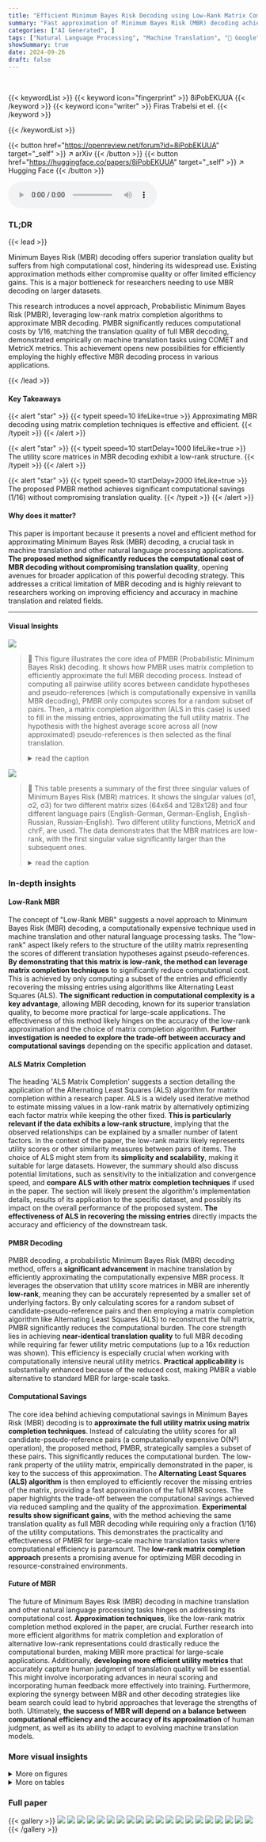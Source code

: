 ```yaml
---
title: "Efficient Minimum Bayes Risk Decoding using Low-Rank Matrix Completion Algorithms"
summary: "Fast approximation of Minimum Bayes Risk (MBR) decoding achieved using low-rank matrix completion algorithms, drastically reducing computational cost without sacrificing translation quality."
categories: ["AI Generated", ]
tags: ["Natural Language Processing", "Machine Translation", "🏢 Google",]
showSummary: true
date: 2024-09-26
draft: false
---
```


<br>

{{< keywordList >}}
{{< keyword icon="fingerprint" >}} 8iPobEKUUA {{< /keyword >}}
{{< keyword icon="writer" >}} Firas Trabelsi et el. {{< /keyword >}}
 
{{< /keywordList >}}

{{< button href="https://openreview.net/forum?id=8iPobEKUUA" target="_self" >}}
↗ arXiv
{{< /button >}}
{{< button href="https://huggingface.co/papers/8iPobEKUUA" target="_self" >}}
↗ Hugging Face
{{< /button >}}



<audio controls>
    <source src="https://ai-paper-reviewer.com/8iPobEKUUA/podcast.wav" type="audio/wav">
    Your browser does not support the audio element.
</audio>


### TL;DR


{{< lead >}}

Minimum Bayes Risk (MBR) decoding offers superior translation quality but suffers from high computational cost, hindering its widespread use.  Existing approximation methods either compromise quality or offer limited efficiency gains. This is a major bottleneck for researchers needing to use MBR decoding on larger datasets.

This research introduces a novel approach, Probabilistic Minimum Bayes Risk (PMBR), leveraging low-rank matrix completion algorithms to approximate MBR decoding. PMBR significantly reduces computational costs by 1/16, matching the translation quality of full MBR decoding, demonstrated empirically on machine translation tasks using COMET and MetricX metrics. This achievement opens new possibilities for efficiently employing the highly effective MBR decoding process in various applications.

{{< /lead >}}


#### Key Takeaways

{{< alert "star" >}}
{{< typeit speed=10 lifeLike=true >}} Approximating MBR decoding using matrix completion techniques is effective and efficient. {{< /typeit >}}
{{< /alert >}}

{{< alert "star" >}}
{{< typeit speed=10 startDelay=1000 lifeLike=true >}} The utility score matrices in MBR decoding exhibit a low-rank structure. {{< /typeit >}}
{{< /alert >}}

{{< alert "star" >}}
{{< typeit speed=10 startDelay=2000 lifeLike=true >}} The proposed PMBR method achieves significant computational savings (1/16) without compromising translation quality. {{< /typeit >}}
{{< /alert >}}

#### Why does it matter?
This paper is important because it presents a novel and efficient method for approximating Minimum Bayes Risk (MBR) decoding, a crucial task in machine translation and other natural language processing applications.  **The proposed method significantly reduces the computational cost of MBR decoding without compromising translation quality**, opening avenues for broader application of this powerful decoding strategy.  This addresses a critical limitation of MBR decoding and is highly relevant to researchers working on improving efficiency and accuracy in machine translation and related fields.

------
#### Visual Insights



![](https://ai-paper-reviewer.com/8iPobEKUUA/figures_1_1.jpg)

> 🔼 This figure illustrates the core idea of PMBR (Probabilistic Minimum Bayes Risk) decoding.  It shows how PMBR uses matrix completion to efficiently approximate the full MBR decoding process. Instead of computing all pairwise utility scores between candidate hypotheses and pseudo-references (which is computationally expensive in vanilla MBR decoding), PMBR only computes scores for a random subset of pairs. Then, a matrix completion algorithm (ALS in this case) is used to fill in the missing entries, approximating the full utility matrix.  The hypothesis with the highest average score across all (now approximated) pseudo-references is then selected as the final translation.
> <details>
> <summary>read the caption</summary>
> Figure 1: PMBR decoding only requires a subset of the utility computations to approximate the output of MBR decoding. The method approximates the unknown values by running a matrix completion algorithm which exploits the low-rank nature of the MBR matrix. Once the full matrix is recovered, the method behaves similar to the vanilla MBR decoding method where the hypothesis with the highest average score is selected.
> </details>





![](https://ai-paper-reviewer.com/8iPobEKUUA/tables_3_1.jpg)

> 🔼 This table presents a summary of the first three singular values of Minimum Bayes Risk (MBR) matrices.  It shows the singular values (σ1, σ2, σ3) for two different matrix sizes (64x64 and 128x128) and four different language pairs (English-German, German-English, English-Russian, Russian-English). Two different utility functions, MetricX and chrF, are used. The data demonstrates that the MBR matrices are low-rank, with the first singular value significantly larger than the subsequent ones.
> <details>
> <summary>read the caption</summary>
> Table 1: Summary of the first three singular values of MBR matrices for the MetricX and chrF utility functions, with two different sizes and four different language pairs
> </details>





### In-depth insights


#### Low-Rank MBR
The concept of "Low-Rank MBR" suggests a novel approach to Minimum Bayes Risk (MBR) decoding, a computationally expensive technique used in machine translation and other natural language processing tasks.  The "low-rank" aspect likely refers to the structure of the utility matrix representing the scores of different translation hypotheses against pseudo-references.  **By demonstrating that this matrix is low-rank, the method can leverage matrix completion techniques** to significantly reduce computational cost.  This is achieved by only computing a subset of the entries and efficiently recovering the missing entries using algorithms like Alternating Least Squares (ALS).  **The significant reduction in computational complexity is a key advantage**, allowing MBR decoding, known for its superior translation quality, to become more practical for large-scale applications. The effectiveness of this method likely hinges on the accuracy of the low-rank approximation and the choice of matrix completion algorithm.  **Further investigation is needed to explore the trade-off between accuracy and computational savings** depending on the specific application and dataset.

#### ALS Matrix Completion
The heading 'ALS Matrix Completion' suggests a section detailing the application of the Alternating Least Squares (ALS) algorithm for matrix completion within a research paper.  ALS is a widely used iterative method to estimate missing values in a low-rank matrix by alternatively optimizing each factor matrix while keeping the other fixed. **This is particularly relevant if the data exhibits a low-rank structure**, implying that the observed relationships can be explained by a smaller number of latent factors. In the context of the paper, the low-rank matrix likely represents utility scores or other similarity measures between pairs of items.  The choice of ALS might stem from its **simplicity and scalability**, making it suitable for large datasets.  However, the summary should also discuss potential limitations, such as sensitivity to the initialization and convergence speed, and **compare ALS with other matrix completion techniques** if used in the paper. The section will likely present the algorithm's implementation details, results of its application to the specific dataset, and possibly its impact on the overall performance of the proposed system.  **The effectiveness of ALS in recovering the missing entries** directly impacts the accuracy and efficiency of the downstream task.

#### PMBR Decoding
PMBR decoding, a probabilistic Minimum Bayes Risk (MBR) decoding method, offers a **significant advancement** in machine translation by efficiently approximating the computationally expensive MBR process.  It leverages the observation that utility score matrices in MBR are inherently **low-rank**, meaning they can be accurately represented by a smaller set of underlying factors. By only calculating scores for a random subset of candidate-pseudo-reference pairs and then employing a matrix completion algorithm like Alternating Least Squares (ALS) to reconstruct the full matrix, PMBR significantly reduces the computational burden.  The core strength lies in achieving **near-identical translation quality** to full MBR decoding while requiring far fewer utility metric computations (up to a 16x reduction was shown).  This efficiency is especially crucial when working with computationally intensive neural utility metrics.  **Practical applicability** is substantially enhanced because of the reduced cost, making PMBR a viable alternative to standard MBR for large-scale tasks.

#### Computational Savings
The core idea behind achieving computational savings in Minimum Bayes Risk (MBR) decoding is to **approximate the full utility matrix using matrix completion techniques**.  Instead of calculating the utility scores for all candidate-pseudo-reference pairs (a computationally expensive O(N²) operation), the proposed method, PMBR, strategically samples a subset of these pairs.  This significantly reduces the computational burden.  The low-rank property of the utility matrix, empirically demonstrated in the paper, is key to the success of this approximation.  The **Alternating Least Squares (ALS) algorithm** is then employed to efficiently recover the missing entries of the matrix, providing a fast approximation of the full MBR scores.  The paper highlights the trade-off between the computational savings achieved via reduced sampling and the quality of the approximation. **Experimental results show significant gains**, with the method achieving the same translation quality as full MBR decoding while requiring only a fraction (1/16) of the utility computations.  This demonstrates the practicality and effectiveness of PMBR for large-scale machine translation tasks where computational efficiency is paramount.  The **low-rank matrix completion approach** presents a promising avenue for optimizing MBR decoding in resource-constrained environments.

#### Future of MBR
The future of Minimum Bayes Risk (MBR) decoding in machine translation and other natural language processing tasks hinges on addressing its computational cost.  **Approximation techniques**, like the low-rank matrix completion method explored in the paper, are crucial.  Further research into more efficient algorithms for matrix completion and exploration of alternative low-rank representations could drastically reduce the computational burden, making MBR more practical for large-scale applications.  Additionally, **developing more efficient utility metrics** that accurately capture human judgment of translation quality will be essential.  This might involve incorporating advances in neural scoring and incorporating human feedback more effectively into training.  Furthermore, exploring the synergy between MBR and other decoding strategies like beam search could lead to hybrid approaches that leverage the strengths of both. Ultimately, **the success of MBR will depend on a balance between computational efficiency and the accuracy of its approximation** of human judgment, as well as its ability to adapt to evolving machine translation models.


### More visual insights

<details>
<summary>More on figures
</summary>


![](https://ai-paper-reviewer.com/8iPobEKUUA/figures_4_1.jpg)

> 🔼 This figure shows the singular value decomposition of a 124x124 Minimum Bayes Risk (MBR) matrix, using two different utility metrics (MetricX and chrF).  The plot demonstrates that the singular values sharply decrease after the first one, indicating that the matrix is effectively rank-1.  This low-rank property is a key observation supporting the paper's proposed approximation method.  Because the matrix is nearly rank-1, MBR decoding simplifies to finding the row with the highest average value.
> <details>
> <summary>read the caption</summary>
> Figure 2: Plot the singular values of an example 124x124 MBR matrix using logscale. We observe a sharp drop after the first singular value for the two utility metrics indicating that the matrix is rank-1. With this matrix formulation, MBR decoding reduces to picking the row with the highest average (since each row maps to one sample in the hypotheses list).
> </details>



![](https://ai-paper-reviewer.com/8iPobEKUUA/figures_6_1.jpg)

> 🔼 This figure shows the performance of different MBR decoding approximation methods (PMBR, NxK, SxS) compared to the full MBR method.  The x-axis represents the number of utility calls (computational budget), and the y-axis shows the quality scores (MetricX and COMET).  The shaded areas represent the standard deviations of the scores across multiple runs. The plot demonstrates that PMBR achieves similar quality to the full MBR method while significantly reducing the number of computations.
> <details>
> <summary>read the caption</summary>
> Figure 3: We scored WMT22 DeEn dataset 1000 times for each budget available. Each scoring picks without replacement 128 samples from the 1024 samples available for each sentence. The highlighted area shows the standard deviation of the scores.
> </details>



![](https://ai-paper-reviewer.com/8iPobEKUUA/figures_13_1.jpg)

> 🔼 This figure displays the results of scoring the WMT22 DeEn dataset 1000 times for various budget levels, using 128 samples per sentence. The x-axis shows the number of utility calls (computations), representing different budget levels.  The y-axis shows both the MetricX and COMET scores, representing translation quality.  The lines represent different decoding methods: full MBR (the most accurate but computationally expensive), and three approximation methods (PMBR, SxS, NxK). The shaded area around each line indicates the standard deviation of the scores across the 1000 runs, providing a measure of the variability in the results for each method.
> <details>
> <summary>read the caption</summary>
> Figure 3: We scored WMT22 DeEn dataset 1000 times for each budget available. Each scoring picks without replacement 128 samples from the 1024 samples available for each sentence. The highlighted area shows the standard deviation of the scores.
> </details>



![](https://ai-paper-reviewer.com/8iPobEKUUA/figures_14_1.jpg)

> 🔼 This figure displays the results of scoring the WMT22 DeEn dataset 1000 times for various budget levels.  Each scoring instance randomly selects 128 samples from the available 1024 samples for each sentence.  The shaded regions represent the standard deviation of the scores across these multiple runs.  The figure compares the performance of four decoding methods: full MBR, approximate PMBR, approximate SxS, and approximate NxK, demonstrating how their MetricX and COMET scores vary with different computational budgets.
> <details>
> <summary>read the caption</summary>
> Figure 3: We scored WMT22 DeEn dataset 1000 times for each budget available. Each scoring picks without replacement 128 samples from the 1024 samples available for each sentence. The highlighted area shows the standard deviation of the scores.
> </details>



![](https://ai-paper-reviewer.com/8iPobEKUUA/figures_14_2.jpg)

> 🔼 This figure shows the performance of four different decoding methods (full MBR, PMBR, NxK, and SxS) on the WMT22 German-English translation task, using both MetricX and COMET metrics.  The x-axis represents the number of utility calls (a measure of computational cost), while the y-axis represents the quality scores (MetricX and COMET).  The shaded areas indicate the standard deviation across 1000 runs for each method and budget, demonstrating the consistency and reliability of the results. The figure highlights that PMBR closely matches the performance of full MBR while significantly reducing the number of utility calls, showcasing its efficiency.
> <details>
> <summary>read the caption</summary>
> Figure 3: We scored WMT22 DeEn dataset 1000 times for each budget available. Each scoring picks without replacement 128 samples from the 1024 samples available for each sentence. The highlighted area shows the standard deviation of the scores.
> </details>



![](https://ai-paper-reviewer.com/8iPobEKUUA/figures_15_1.jpg)

> 🔼 This figure compares the performance of several Minimum Bayes Risk (MBR) decoding approximation methods against the full MBR method on the WMT22 English-German translation task.  The x-axis represents the number of utility calls (a measure of computational cost), and the y-axis shows the resulting MetricX and COMET scores, which measure translation quality.  Different colors represent different approximation methods (PMBR, NxK, and SxS). The shaded area illustrates the standard deviation of the scores across multiple runs for each method and budget.
> <details>
> <summary>read the caption</summary>
> Figure 3: We scored WMT22 DeEn dataset 1000 times for each budget available. Each scoring picks without replacement 128 samples from the 1024 samples available for each sentence. The highlighted area shows the standard deviation of the scores.
> </details>



![](https://ai-paper-reviewer.com/8iPobEKUUA/figures_16_1.jpg)

> 🔼 This figure displays the results of scoring the WMT22 DeEn dataset 1000 times using different budget levels for five different decoding methods: full MBR, PMBR with SVT, PMBR with ALS, NxK, and SxS.  The x-axis shows the number of utility calls made, which is directly related to the computational cost.  The y-axis shows the achieved scores, broken into two subplots: one for MetricX and another for COMET. The shaded regions around the lines represent the standard deviation of the scores across the 1000 runs for each method and budget, illustrating the variability of the results. The dashed horizontal line represents the score achieved by the full MBR method, serving as a baseline for comparison.  The plot helps to visualize the trade-off between computational cost (number of utility calls) and the quality of the approximation (MetricX and COMET scores) for different MBR approximation techniques.
> <details>
> <summary>read the caption</summary>
> Figure 3: We scored WMT22 DeEn dataset 1000 times for each budget available. Each scoring picks without replacement 128 samples from the 1024 samples available for each sentence. The highlighted area shows the standard deviation of the scores.
> </details>



![](https://ai-paper-reviewer.com/8iPobEKUUA/figures_17_1.jpg)

> 🔼 This figure empirically demonstrates the low-rank nature of the MBR matrix, regardless of whether the same set of samples is used for hypotheses and pseudo-references.  The plots display the singular values for two scenarios. The left shows the case where the samples for hypotheses and pseudo-references are the same, while the right depicts the case with different sample sets.  Both scenarios exhibit a sharp decline in singular values after the first, supporting the low-rank assumption central to the proposed PMBR method.
> <details>
> <summary>read the caption</summary>
> Figure 9: Plot the singular values of an example 124x124 MBR matrix using logscale. The plot on the left shows the case where both the samples for hypotheses and pseudo-references lists, while the right shows the case when they are different. Both plots follow a similar pattern.
> </details>



![](https://ai-paper-reviewer.com/8iPobEKUUA/figures_17_2.jpg)

> 🔼 This figure displays the performance of four different decoding methods (full MBR, PMBR, NxK, and SxS) on the WMT22 DeEn dataset.  The x-axis represents the number of utility calls, which reflects the computational cost. The y-axis shows the scores obtained using MetricX and COMET22. Each method is tested 1000 times with 128 samples randomly selected from the available 1024 samples for each sentence.  The shaded area represents the standard deviation, illustrating the variability of the results.  The plot showcases how the approximation methods perform compared to the full MBR method across different computational budgets.
> <details>
> <summary>read the caption</summary>
> Figure 3: We scored WMT22 DeEn dataset 1000 times for each budget available. Each scoring picks without replacement 128 samples from the 1024 samples available for each sentence. The highlighted area shows the standard deviation of the scores.
> </details>



</details>




<details>
<summary>More on tables
</summary>


![](https://ai-paper-reviewer.com/8iPobEKUUA/tables_4_1.jpg)
> 🔼 This table presents the first three singular values (σ1, σ2, σ3) of Minimum Bayes Risk (MBR) matrices calculated using two different utility functions (MetricX and chrF) and two different matrix sizes (64x64 and 128x128).  The results are shown for four different language pairs: English-German, German-English, English-Russian, and Russian-English. The singular values help illustrate the low-rank nature of the MBR matrices, supporting the use of low-rank matrix completion for efficient MBR decoding.
> <details>
> <summary>read the caption</summary>
> Table 1: Summary of the first three singular values of MBR matrices for the MetricX and chrF utility functions, with two different sizes and four different language pairs
> </details>

![](https://ai-paper-reviewer.com/8iPobEKUUA/tables_5_1.jpg)
> 🔼 This table presents the results of the four translation directions on the WMT22 dataset.  Each score (except for the full MBR method, FMBR) represents the average of 1000 runs with different random samples from the full MBR matrix.  The experiment uses a candidate list size (N) of 128 and varying budgets (1/32, 1/16, 1/8, 1/4, 1/2) allocated as described in Section 6.3 of the paper.  The scores are reported for both COMET22 (C) and MetricX (X) metrics.
> <details>
> <summary>read the caption</summary>
> Table 2: Results on the four translation directions on the WMT22 data. Each number (except for FMBR) is the average of 1000 runs with different random values taken from the full MBR matrix. N is set to 128, and the budget is allocated according to the description in Section 6.3. 'C' denotes COMET22 scores and 'X' MetricX scores.
> </details>

![](https://ai-paper-reviewer.com/8iPobEKUUA/tables_6_1.jpg)
> 🔼 This table presents the results of the four translation directions on the WMT22 dataset.  Each cell shows the average score (COMET22 and MetricX) over 1000 runs, each with different random samples of the full MBR matrix.  The results are for different budget levels (1/32 to 1/1), affecting the number of utility calls and the size of the matrix processed.  The table compares the performance of the proposed PMBR method against full MBR (FMBR), NxK, and SxS methods.  The number of candidates (N) is fixed at 128.
> <details>
> <summary>read the caption</summary>
> Table 2: Results on the four translation directions on the WMT22 data. Each number (except for FMBR) is the average of 1000 runs with different random values taken from the full MBR matrix. N is set to 128, and the budget is allocated according to the description in Section 6.3. ‘C’ denotes COMET22 scores and ‘X’ MetricX scores.
> </details>

![](https://ai-paper-reviewer.com/8iPobEKUUA/tables_7_1.jpg)
> 🔼 This table presents the results of the four translation directions on the WMT22 dataset.  The table shows the performance of different decoding methods (Full MBR, PMBR, N×K, and S×S) with varying computational budgets (1/32, 1/16, 1/8, 1/4, 1/2).  Each score (except for the full MBR method) is an average of 1000 runs with different random samples from the full MBR matrix.  The results are reported using two metrics: COMET22 (C) and MetricX (X).
> <details>
> <summary>read the caption</summary>
> Table 2: Results on the four translation directions on the WMT22 data. Each number (except for FMBR) is the average of 1000 runs with different random values taken from the full MBR matrix. N is set to 128, and the budget is allocated according to the description in Section 6.3. ‘C’ denotes COMET22 scores and ‘X’ MetricX scores.
> </details>

![](https://ai-paper-reviewer.com/8iPobEKUUA/tables_7_2.jpg)
> 🔼 This table presents the results of the four translation directions on the WMT22 dataset.  Each score (except for the full MBR method, FMBR) is an average across 1000 trials, each using a different random sample from the full MBR matrix. The experiment uses a fixed hypothesis list size (N=128), and varying computational budgets (specified as a fraction of the full computation cost).  The table shows both COMET22 and MetricX scores for each condition.
> <details>
> <summary>read the caption</summary>
> Table 2: Results on the four translation directions on the WMT22 data. Each number (except for FMBR) is the average of 1000 runs with different random values taken from the full MBR matrix. N is set to 128, and the budget is allocated according to the description in Section 6.3. 'C' denotes COMET22 scores and 'X' MetricX scores.
> </details>

![](https://ai-paper-reviewer.com/8iPobEKUUA/tables_8_1.jpg)
> 🔼 This table summarizes the average scores for the English-to-German translation task on the WMT22 dataset, using three different metrics: COMET22, MetricX, and MQM.  The results are based on 1000 runs with a hypothesis list size of N=256 and a budget of r=1/16.  The MQM scores are limited to the 65 examples where there was disagreement among all systems to reduce bias, focusing on a comparison of the more uncertain cases.
> <details>
> <summary>read the caption</summary>
> Table 4: Summary of the average scores of the full EnDe WMT 2022 with N=256 and r=1/16 pairs scored 1000 times using MetricX and COMET22. The MQM scores are limited to 65 examples where all systems disagreed.
> </details>

![](https://ai-paper-reviewer.com/8iPobEKUUA/tables_15_1.jpg)
> 🔼 This table presents a summary of the first three singular values of Minimum Bayes Risk (MBR) matrices.  These matrices represent similarity scores between candidate hypotheses and pseudo-references in machine translation tasks, using two different utility functions (MetricX and chrF). The data is broken down by four different language pairs (English-German, German-English, English-Russian, Russian-English) and two matrix sizes (64x64 and 128x128). The singular values reveal the low-rank nature of the matrices, which is a key finding supporting the use of low-rank matrix completion algorithms for approximating MBR decoding.
> <details>
> <summary>read the caption</summary>
> Table 1: Summary of the first three singular values of MBR matrices for the MetricX and chrF utility functions, with two different sizes and four different language pairs
> </details>

![](https://ai-paper-reviewer.com/8iPobEKUUA/tables_15_2.jpg)
> 🔼 This table presents the results of the four translation directions on the WMT22 dataset.  It compares the performance of the full MBR method (FMBR) against three approximation methods (PMBR, NxK, SxS) under various budget constraints.  Each non-FMBR result is an average of 1000 runs, each with a different random sample of scores from the full matrix.  The table shows COMET22 and MetricX scores for each method under each budget.
> <details>
> <summary>read the caption</summary>
> Table 2: Results on the four translation directions on the WMT22 data. Each number (except for FMBR) is the average of 1000 runs with different random values taken from the full MBR matrix. N is set to 128, and the budget is allocated according to the description in Section 6.3. ‘C’ denotes COMET22 scores and ‘X’ MetricX scores.
> </details>

![](https://ai-paper-reviewer.com/8iPobEKUUA/tables_16_1.jpg)
> 🔼 This table presents the standard deviations of the COMET and MetricX scores obtained from 1000 runs of the experiments detailed in Table 3.  It shows the standard deviation for different hypothesis list sizes (N=32, 64, 128, 256) and budget levels (1/32, 1/16, 1/8, 1/4, 1/2), providing insights into the variability of the results.
> <details>
> <summary>read the caption</summary>
> Table 7: Summary of the standard deviations of the full DeEn WMT 2022 pairs scored 1000 times using MetricX and COMET22 as evaluation metrics while varying the size of the hypothesis list as shown in Table 3
> </details>

</details>




### Full paper

{{< gallery >}}
<img src="https://ai-paper-reviewer.com/8iPobEKUUA/1.png" class="grid-w50 md:grid-w33 xl:grid-w25" />
<img src="https://ai-paper-reviewer.com/8iPobEKUUA/2.png" class="grid-w50 md:grid-w33 xl:grid-w25" />
<img src="https://ai-paper-reviewer.com/8iPobEKUUA/3.png" class="grid-w50 md:grid-w33 xl:grid-w25" />
<img src="https://ai-paper-reviewer.com/8iPobEKUUA/4.png" class="grid-w50 md:grid-w33 xl:grid-w25" />
<img src="https://ai-paper-reviewer.com/8iPobEKUUA/5.png" class="grid-w50 md:grid-w33 xl:grid-w25" />
<img src="https://ai-paper-reviewer.com/8iPobEKUUA/6.png" class="grid-w50 md:grid-w33 xl:grid-w25" />
<img src="https://ai-paper-reviewer.com/8iPobEKUUA/7.png" class="grid-w50 md:grid-w33 xl:grid-w25" />
<img src="https://ai-paper-reviewer.com/8iPobEKUUA/8.png" class="grid-w50 md:grid-w33 xl:grid-w25" />
<img src="https://ai-paper-reviewer.com/8iPobEKUUA/9.png" class="grid-w50 md:grid-w33 xl:grid-w25" />
<img src="https://ai-paper-reviewer.com/8iPobEKUUA/10.png" class="grid-w50 md:grid-w33 xl:grid-w25" />
<img src="https://ai-paper-reviewer.com/8iPobEKUUA/11.png" class="grid-w50 md:grid-w33 xl:grid-w25" />
<img src="https://ai-paper-reviewer.com/8iPobEKUUA/12.png" class="grid-w50 md:grid-w33 xl:grid-w25" />
<img src="https://ai-paper-reviewer.com/8iPobEKUUA/13.png" class="grid-w50 md:grid-w33 xl:grid-w25" />
<img src="https://ai-paper-reviewer.com/8iPobEKUUA/14.png" class="grid-w50 md:grid-w33 xl:grid-w25" />
<img src="https://ai-paper-reviewer.com/8iPobEKUUA/15.png" class="grid-w50 md:grid-w33 xl:grid-w25" />
<img src="https://ai-paper-reviewer.com/8iPobEKUUA/16.png" class="grid-w50 md:grid-w33 xl:grid-w25" />
<img src="https://ai-paper-reviewer.com/8iPobEKUUA/17.png" class="grid-w50 md:grid-w33 xl:grid-w25" />
<img src="https://ai-paper-reviewer.com/8iPobEKUUA/18.png" class="grid-w50 md:grid-w33 xl:grid-w25" />
<img src="https://ai-paper-reviewer.com/8iPobEKUUA/19.png" class="grid-w50 md:grid-w33 xl:grid-w25" />
<img src="https://ai-paper-reviewer.com/8iPobEKUUA/20.png" class="grid-w50 md:grid-w33 xl:grid-w25" />
{{< /gallery >}}